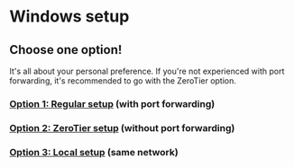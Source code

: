 # Windows setup

## Choose one option!

It's all about your personal preference. If you're not experienced with port forwarding, it's recommended to go with the ZeroTier option.

### [Option 1: Regular setup](regular-setup/) (with port forwarding)

### [Option 2: ZeroTier setup](zerotier-setup/) (without port forwarding)

### [Option 3: Local setup](./#option-3-local-setup-same-network) (same network)
